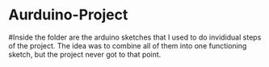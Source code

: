 # Aurduino-Project
#Inside the folder are the arduino sketches that I used to do invididual steps of the project. The idea was to combine all of them into one functioning sketch, but the project never got to that point.
